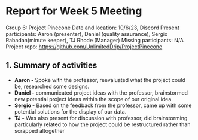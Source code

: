 # **Report for Week 5 Meeting**
Group 6: Project Pinecone
Date and location: 10/6/23, Discord
Present participants: Aaron (presenter), Daniel (quality assurance), Sergio Rabadan(minute keeper), TJ Rhode (Manager)
Missing participants: N/A
Project repo: https://github.com/UnlimitedDrip/ProjectPinecone
## **1. Summary of activities**
- **Aaron -** Spoke with the professor, reevaluated what the project could be, researched some designs. 
- **Daniel -** communicated project ideas with the professor, brainstormed new potential project ideas within the scope of our original idea.
- **Sergio -** Based on the feedback from the professor, came up with some potential solutions for the display of our data.
- **TJ -** Was also present for discussion with professor, did brainstorming particularly related to how the project could be restructured rather than scrapped altogether
